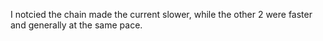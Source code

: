I notcied the chain made the current slower, while the other 2 were faster and generally at the same pace. 

